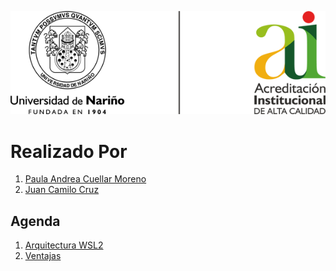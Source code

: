 ![Principal](img/img01.png)
# Realizado Por
1. [Paula Andrea Cuellar Moreno][00]
1. [Juan Camilo Cruz][01]

## Agenda
1. [Arquitectura WSL2][11]
1. [Ventajas][12]

[00]:https://github.com/Paula717

[01]:https://github.com/JuanC717

[11]:https://github.com/Paula717/WSL2/tree/main/1-Arquitectura

[12]:https://github.com/Paula717/WSL2/tree/main/2-Ventajas
